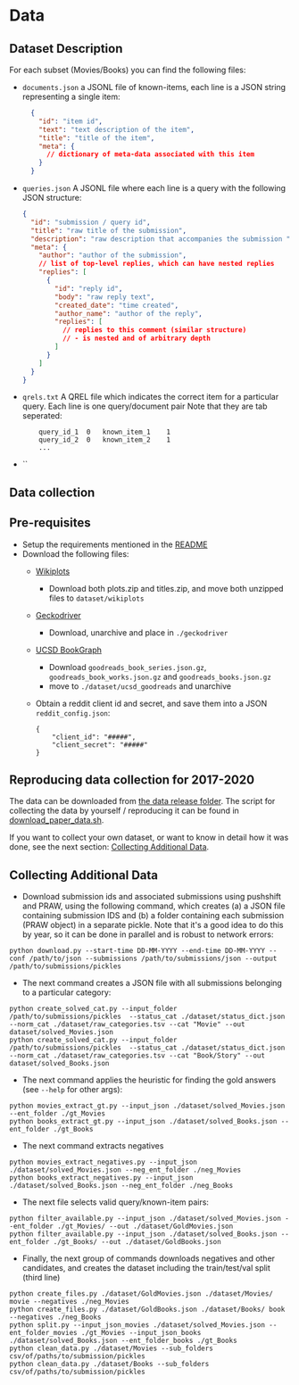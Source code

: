 # Data

## Dataset Description

For each subset (Movies/Books) you can find the following files:

- `documents.json`  a JSONL file of known-items, each line is a JSON string representing a single item:
  ```json
    {
      "id": "item id",
      "text": "text description of the item",
      "title": "title of the item",
      "meta": {
        // dictionary of meta-data associated with this item
      }
    }
  ```
- `queries.json` A JSONL file where each line is a query with the following JSON structure:
    ```json
    {
      "id": "submission / query id",
      "title": "raw title of the submission",
      "description": "raw description that accompanies the submission ",
      "meta": {
        "author": "author of the submission",
        // list of top-level replies, which can have nested replies 
        "replies": [
          {
            "id": "reply id",
            "body": "raw reply text",
            "created_date": "time created",
            "author_name": "author of the reply",
            "replies": [
              // replies to this comment (similar structure) 
              // - is nested and of arbitrary depth 
            ]
          }
        ]
      }
    }
    ``` 
- `qrels.txt` A QREL file which indicates the correct item for a particular query. Each line is one query/document pair 
    Note that they are tab seperated:  
    ```
        query_id_1	0	known_item_1	1
        query_id_2	0	known_item_2	1
        ...        
    ``` 
- ``




 
## Data collection

## Pre-requisites

- Setup the requirements mentioned in the [README](README.md)
- Download the following files: 
    - [Wikiplots](https://github.com/markriedl/WikiPlots)
        - Download both plots.zip and titles.zip, and move both unzipped files to `dataset/wikiplots`
    - [Geckodriver](https://github.com/mozilla/geckodriver/releases)
        - Download, unarchive and place in `./geckodriver`
    - [UCSD BookGraph](https://sites.google.com/eng.ucsd.edu/ucsdbookgraph/home)
        - Download `goodreads_book_series.json.gz`, `goodreads_book_works.json.gz` and `goodreads_books.json.gz`
        - move to `./dataset/ucsd_goodreads` and unarchive
  - Obtain a reddit client id and secret, and save them into a JSON `reddit_config.json`:

        {
            "client_id": "#####",
            "client_secret": "#####"
        }
        
        
## Reproducing data collection for 2017-2020

The data can be downloaded from [the data release folder](./data_release/). The script for collecting the data by yourself / reproducing it can be found in [download_paper_data.sh](download_paper_data.sh). 

If you want to collect your own dataset, or want to know in detail how it 
was done, see the next section: [Collecting Additional Data](#collecting-additional-data).   



## Collecting Additional Data

- Download submission ids and associated submissions using pushshift and PRAW, using the following command, which creates (a) a JSON file containing submission IDS and (b) a folder containing each submission (PRAW object) in a separate pickle. Note that it's a good idea to do this by year, so it can be done in parallel and is robust to network errors:
```
python download.py --start-time DD-MM-YYYY --end-time DD-MM-YYYY --conf /path/to/json --submissions /path/to/submissions/json --output /path/to/submissions/pickles 
```

-  The next command creates a JSON file with all submissions belonging to a particular category:

```
python create_solved_cat.py --input_folder /path/to/submissions/pickles  --status_cat ./dataset/status_dict.json --norm_cat ./dataset/raw_categories.tsv --cat "Movie" --out dataset/solved_Movies.json
python create_solved_cat.py --input_folder /path/to/submissions/pickles  --status_cat ./dataset/status_dict.json --norm_cat ./dataset/raw_categories.tsv --cat "Book/Story" --out dataset/solved_Books.json
```
- The next command applies the heuristic for finding the gold answers (see `--help` for other args):
```
python movies_extract_gt.py --input_json ./dataset/solved_Movies.json --ent_folder ./gt_Movies
python books_extract_gt.py --input_json ./dataset/solved_Books.json --ent_folder ./gt_Books
```
- The next command extracts negatives
```
python movies_extract_negatives.py --input_json ./dataset/solved_Movies.json --neg_ent_folder ./neg_Movies
python books_extract_negatives.py --input_json ./dataset/solved_Books.json --neg_ent_folder ./neg_Books
```
- The next file selects valid query/known-item pairs:
```
python filter_available.py --input_json ./dataset/solved_Movies.json --ent_folder ./gt_Movies/ --out ./dataset/GoldMovies.json
python filter_available.py --input_json ./dataset/solved_Books.json --ent_folder ./gt_Books/ --out ./dataset/GoldBooks.json
``` 
- Finally, the next group of commands downloads negatives and other candidates, and creates the dataset including the train/test/val split (third line)
```
python create_files.py ./dataset/GoldMovies.json ./dataset/Movies/ movie --negatives ./neg_Movies
python create_files.py ./dataset/GoldBooks.json ./dataset/Books/ book --negatives ./neg_Books
python split.py --input_json_movies ./dataset/solved_Movies.json --ent_folder_movies ./gt_Movies --input_json_books ./dataset/solved_Books.json --ent_folder_books ./gt_Books
python clean_data.py ./dataset/Movies --sub_folders csv/of/paths/to/submission/pickles
python clean_data.py ./dataset/Books --sub_folders csv/of/paths/to/submission/pickles
```
